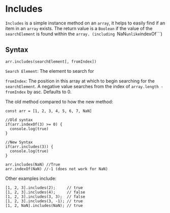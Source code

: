 # Includes 

```Includes``` is a simple instance method on an ```array```, it helps to easily find if an item in an ```array``` exists. The return value is a ```Boolean``` if the value of the ```searchElement``` is found within the ```array.
(including ```NaN``` unlike ```indexOf```)

## Syntax

```arr.includes(searchElement[, fromIndex])```

```Search Element```: The element to search for

```fromIndex```: The position in this array at which to begin searching for the ```searchElement```. A negative value searches from the index of ```array.length - fromIndex``` by asc. Defaults to 0.

The old method compared to how the new method:
```
const arr = [1, 2, 3, 4, 5, 6, 7, NaN]

//Old syntax
if(arr.indexOf(3) >= 0) {
  console.log(true)
}

//New Syntax
if(arr.includes(3)) {
  console.log(true)
}

arr.includes(NaN) //True
arr.indexOf(NaN) //-1 (does not work for NaN)
```

Other examples include:
```
[1, 2, 3].includes(2);     // true
[1, 2, 3].includes(4);     // false
[1, 2, 3].includes(3, 3);  // false
[1, 2, 3].includes(3, -1); // true
[1, 2, NaN].includes(NaN); // true
```